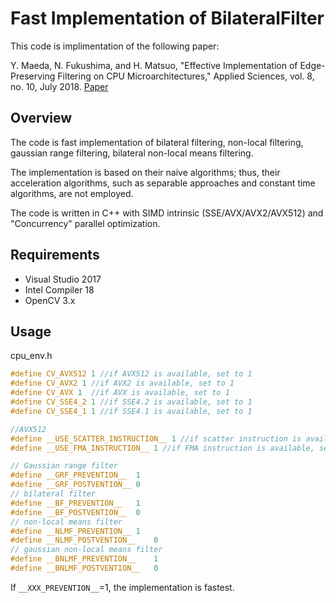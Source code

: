 # Fast Implementation of BilateralFilter
This code is implimentation of the following paper:

Y. Maeda, N. Fukushima, and H. Matsuo, "Effective Implementation of Edge-Preserving Filtering on CPU Microarchitectures," Applied Sciences, vol. 8, no. 10, July 2018. 
[Paper](https://www.mdpi.com/2076-3417/8/10/1985)

## Overview
The code is fast implementation of bilateral filtering, non-local filtering, gaussian range filtering, bilateral non-local means filtering.

The implementation is based on their naive algorithms; thus, their acceleration algorithms, such as separable approaches and constant time algorithms, are not employed.


The code is written in C++ with SIMD intrinsic (SSE/AVX/AVX2/AVX512) and "Concurrency" parallel optimization.

## Requirements
* Visual Studio 2017
* Intel Compiler 18
* OpenCV 3.x

## Usage
cpu_env.h
```cpp
#define CV_AVX512 1 //if AVX512 is available, set to 1
#define CV_AVX2 1 //if AVX2 is available, set to 1
#define CV_AVX 1  //if AVX is available, set to 1
#define CV_SSE4_2 1 //if SSE4.2 is available, set to 1
#define CV_SSE4_1 1 //if SSE4.1 is available, set to 1

//AVX512
#define __USE_SCATTER_INSTRUCTION__ 1 //if scatter instruction is available, set to 1
#define __USE_FMA_INSTRUCTION__ 1 //if FMA instruction is available, set to 1

// Gaussian range filter
#define __GRF_PREVENTION__	1
#define __GRF_POSTVENTION__	0
// bilateral filter
#define __BF_PREVENTION__	1
#define __BF_POSTVENTION__	0
// non-local means filter
#define __NLMF_PREVENTION__	1
#define __NLMF_POSTVENTION__	0
// gaussian non-local means filter
#define __BNLMF_PREVENTION__	1
#define __BNLMF_POSTVENTION__	0
```

If `__XXX_PREVENTION__`=1, the implementation is fastest.
